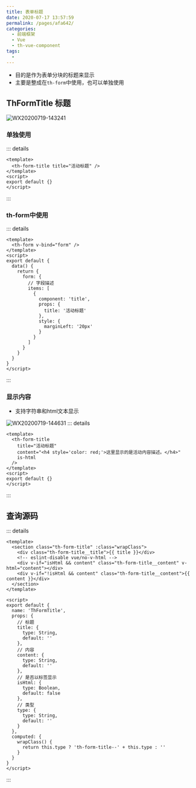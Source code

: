```yaml
---
title: 表单标题
date: 2020-07-17 13:57:59
permalink: /pages/afa642/
categories: 
  - 前端框架
  - Vue
  - th-vue-component
tags: 
  - 
---
```


- 目的是作为表单分块的标题来显示
- 主要是整成在`th-form`中使用，也可以单独使用

<!-- more -->

## ThFormTitle 标题

![WX20200719-143241](/img/th-vue-component/WX20200719-143241.png)

### 单独使用

::: details
```vue
<template>
  <th-form-title title="活动标题" />
</template>
<script>
export default {}
</script>
```
:::

### th-form中使用

::: details
```vue
<template>
  <th-form v-bind="form" />
</template>
<script>
export default {
  data() {
    return {
      form: {
        // 字段描述
        items: [
          {
            component: 'title',
            props: {
              title: '活动标题'
            },
            style: {
              marginLeft: '20px'
            }
          }
        ]
      }
    }
  }
}
</script>
```
:::

### 显示内容

- 支持字符串和html文本显示

![WX20200719-144631](/img/th-vue-component/WX20200719-144631.png)
::: details
```vue
<template>
  <th-form-title
    title="活动标题"
    content="<h4 style='color: red;'>这里显示的是活动内容描述。</h4>"
    is-html
  />
</template>
<script>
export default {}
</script>
```
:::

## 查询源码

::: details
```vue
<template>
  <section class="th-form-title" :class="wrapClass">
    <div class="th-form-title__title">{{ title }}</div>
    <!-- eslint-disable vue/no-v-html -->
    <div v-if="isHtml && content" class="th-form-title__content" v-html="content"></div>
    <div v-if="!isHtml && content" class="th-form-title__content">{{ content }}</div>
  </section>
</template>

<script>
export default {
  name: 'ThFormTitle',
  props: {
    // 标题
    title: {
      type: String,
      default: ''
    },
    // 内容
    content: {
      type: String,
      default: ''
    },
    // 是否以标签显示
    isHtml: {
      type: Boolean,
      default: false
    },
    // 类型
    type: {
      type: String,
      default: ''
    }
  },
  computed: {
    wrapClass() {
      return this.type ? 'th-form-title--' + this.type : ''
    }
  }
}
</script>
```
:::
